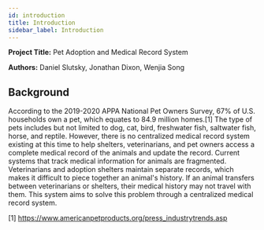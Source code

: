 ```yaml
---
id: introduction
title: Introduction
sidebar_label: Introduction
---
```


**Project Title:** Pet Adoption and Medical Record System

**Authors:** Daniel Slutsky, Jonathan Dixon, Wenjia Song

## Background

According to the 2019-2020 APPA National Pet Owners Survey, 67% of U.S. households own a pet, which equates to 84.9 million homes.\[1\] The type of pets includes but not limited to dog, cat, bird, freshwater fish, saltwater fish, horse, and reptile. However, there is no centralized medical record system existing at this time to help shelters, veterinarians, and pet owners access a complete medical record of the animals and update the record. Current systems that track medical information for animals are fragmented. Veterinarians and adoption shelters maintain separate records, which makes it difficult to piece together an animal's history. If an animal transfers between veterinarians or shelters, their medical history may not travel with them. This system aims to solve this problem through a centralized medical record system.

<div class="citations">
[1] <a href="https://www.americanpetproducts.org/press_industrytrends.asp">https://www.americanpetproducts.org/press_industrytrends.asp</a>
</div>

